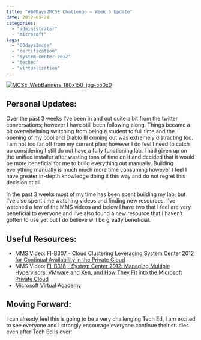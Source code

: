 ```yaml
---
title: "#60Days2MCSE Challenge – Week 6 Update"
date: 2012-05-28
categories: 
  - "administrator"
  - "microsoft"
tags: 
  - "60days2mcse"
  - "certification"
  - "system-center-2012"
  - "teched"
  - "virtualization"
---
```


[![](/assets/images/posts/MCSE_WebBanners_180x150_jpg-550x0.jpg "MCSE_WebBanners_180x150_jpg-550x0")](http://mattblogsit.com/wp-content/uploads/2012/11/MCSE_WebBanners_180x150_jpg-550x0.jpg)

## Personal Updates:

Over the past 3 weeks I’ve been in and out quite a bit from the twitter conversations; however I have still been following along. Things became a bit overwhelming switching from being a student to full time and the opening of my pool and Diablo III coming out was extremely distracting too. I am not too far off from my current plan; however I do feel I need to catch up considering I still do not have a fully functioning lab. I had given up on the unified installer after wasting tons of time on it and decided that it would be more beneficial for me to build everything out manually. Building everything manually is much much more time consuming however I feel I have greater in-depth knowledge doing it this way and do not regret this decision at all.

In the past 3 weeks most of my time has been spent building my lab; but I’ve also spent time watching videos and finding new resources. I’ve watched a few of the MMS videos and below I have two that I feel are very beneficial to everyone and I’ve also found a new resource that I haven’t gotten to use yet but I do believe will be greatly beneficial.

## Useful Resources:

- MMS Video: [FI-B307 - Cloud Clustering Leveraging System Center 2012 for Continual Availability in the Private Cloud](http://cdn.tri-digital.com/MMS/video/FI-B307.wmv)
- MMS Video: [FI-B318](http://cdn.tri-digital.com/MMS/video/FI-B318.wmv) [\- System Center 2012: Managing Multiple Hypervisors, VMware and Xen, and How They Fit into the Microsoft Private Cloud](http://cdn.tri-digital.com/MMS/video/FI-B318.wmv)
- [Microsoft Virtual Academy](http://www.microsoftvirtualacademy.com/)

## Moving Forward:

I can already feel this is going to be a very challenging Tech Ed, I am excited to see everyone and I strongly encourage everyone continue their studies even after Tech Ed is over!
